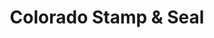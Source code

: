 ---
title: "Colorado Stamp & Seal"
url: /grand-junction/colorado-stamp-und-seal/
shop: Schreibwaren
---